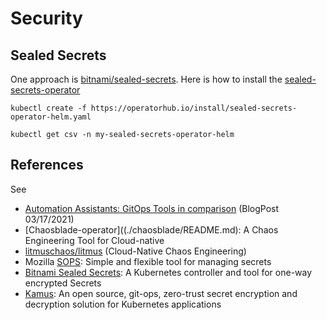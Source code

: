 # Security

## Sealed Secrets

One approach is [bitnami/sealed-secrets](https://github.com/bitnami-labs/sealed-secrets).
Here is how to install the [sealed-secrets-operator](https://operatorhub.io/operator/sealed-secrets-operator-helm)

```shell
kubectl create -f https://operatorhub.io/install/sealed-secrets-operator-helm.yaml

kubectl get csv -n my-sealed-secrets-operator-helm

```

## References

See

- [Automation Assistants: GitOps Tools in comparison](https://cloudogu.com/en/blog/gitops-tools) (BlogPost 03/17/2021)
- [Chaosblade-operator]((./chaosblade/README.md): A Chaos Engineering Tool for Cloud-native
- [litmuschaos/litmus](https://github.com/litmuschaos/litmus) (Cloud-Native Chaos Engineering)
- Mozilla [SOPS](https://github.com/mozilla/sops): Simple and flexible tool for managing secrets
- [Bitnami Sealed Secrets](https://github.com/bitnami-labs/sealed-secrets): A Kubernetes controller and tool for one-way encrypted Secrets
- [Kamus](https://github.com/Soluto/kamus): An open source, git-ops, zero-trust secret encryption and decryption solution for Kubernetes applications
